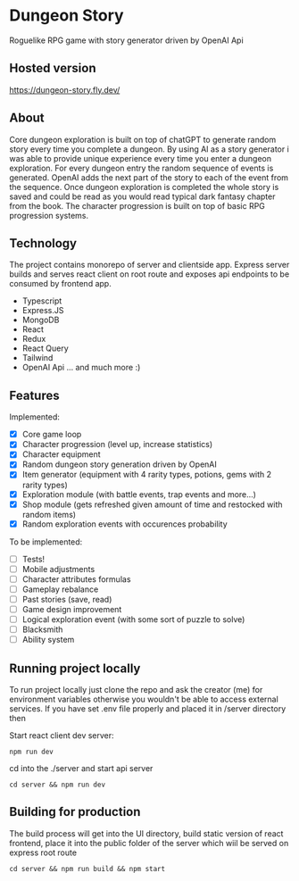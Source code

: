 # Dungeon Story

Roguelike RPG game with story generator driven by OpenAI Api

## Hosted version

https://dungeon-story.fly.dev/

## About

Core dungeon exploration is built on top of chatGPT to generate random story every time you complete a dungeon. By using AI as a story generator i was able to provide unique experience every time you enter a dungeon exploration. For every dungeon entry the random sequence of events is generated. OpenAI adds the next part of the story to each of the event from the sequence. 
Once dungeon exploration is completed the whole story is saved and could be read as you would read typical dark fantasy chapter from the book.
The character progression is built on top of basic RPG progression systems.

## Technology

The project contains monorepo of server and clientside app. Express server builds and serves react client on root route and exposes api endpoints to be consumed by frontend app.

- Typescript
- Express.JS
- MongoDB
- React
- Redux
- React Query
- Tailwind
- OpenAI Api
... and much more :)

## Features

Implemented:

- [x] Core game loop
- [x] Character progression (level up, increase statistics)
- [x] Character equipment
- [x] Random dungeon story generation driven by OpenAI
- [x] Item generator (equipment with 4 rarity types, potions, gems with 2 rarity types)
- [x] Exploration module (with battle events, trap events and more...)
- [x] Shop module (gets refreshed given amount of time and restocked with random items)
- [x] Random exploration events with occurences probability

To be implemented:

- [ ] Tests!
- [ ] Mobile adjustments
- [ ] Character attributes formulas
- [ ] Gameplay rebalance
- [ ] Past stories (save, read)
- [ ] Game design improvement
- [ ] Logical exploration event (with some sort of puzzle to solve)
- [ ] Blacksmith
- [ ] Ability system

## Running project locally

To run project locally just clone the repo and ask the creator (me) for environment variables otherwise you wouldn't be able to access external services.
If you have set .env file properly and placed it in /server directory then

Start react client dev server:

```
npm run dev

```

cd into the ./server and start api server

```
cd server && npm run dev

```
## Building for production
The build process will get into the UI directory, build static version of react frontend, place it into the public folder of the server which wiil be served on express root route


```
cd server && npm run build && npm start

```
